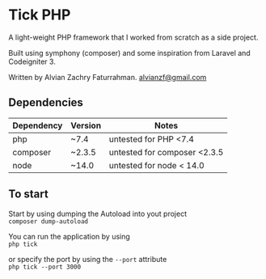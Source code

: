 # Tick PHP

A light-weight PHP framework that I worked from scratch as a side project.

Built using symphony (composer) and some inspiration from Laravel and Codeigniter 3.

Written by Alvian Zachry Faturrahman.
[alvianzf@gmail.com](mailto:alvianzf@gmail.com)

## Dependencies
| Dependency | Version | Notes                        |
|------------|---------|------------------------------|
| php        | ~7.4    | untested for PHP <7.4        |
| composer   | ~2.3.5  | untested for composer <2.3.5 |
| node       | ~14.0   | untested for node < 14.0     |
## To start
Start by using dumping the Autoload into yout project  
`composer dump-autoload`  

You can run the application by using  
`php tick`  
  
or specify the port by using the `--port` attribute  
`php tick --port 3000`  